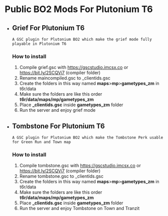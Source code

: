 # Public BO2 Mods For Plutonium T6

* ## Grief For Plutonium T6
      A GSC plugin for Plutonium BO2 which make the grief mode fully playable in Plutonium T6
     ### How to install
     1. Compile grief.gsc with https://gscstudio.imcsx.co or https://bit.ly/2SCQVi7 (compiler folder)
     2. Rename maincompiled.gsc to _clientids.gsc
     3. Create the folders in this way named **maps**>**mp**>**gametypes_zm** in t6r/data
     4. Make sure the folders are like this order **t6r/data/maps/mp/gametypes_zm**
     5. Place **_clientids.gsc** inside **gametypes_zm** folder
     6. Run the server and enjoy grief mode
      
* ## Tombstone For Plutonium T6
      A GSC plugin for Plutonium BO2 which make the Tombstone Perk usable for Green Run and Town map
     ### How to install
     1. Compile tombstone.gsc with https://gscstudio.imcsx.co or https://bit.ly/2SCQVi7 (compiler folder)
     2. Rename tombstone.gsc to _clientids.gsc
     3. Create the folders in this way named **maps**>**mp**>**gametypes_zm** in t6r/data
     4. Make sure the folders are like this order **t6r/data/maps/mp/gametypes_zm**
     5. Place **_clientids.gsc** inside **gametypes_zm** folder
     6. Run the server and enjoy Tombstone on Town and Tranzit      
